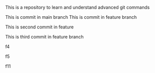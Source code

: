 This is a repository to learn and understand advanced git commands

This is commit in main branch
This is commit in feature branch

This is second commit in feature

This is third commit in feature branch

f4

f5

f11
